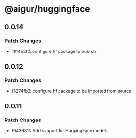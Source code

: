# @aigur/huggingface

## 0.0.14

### Patch Changes

- 1614b2f0: configure hf package to publish

## 0.0.12

### Patch Changes

- f6274fb3: configure hf package to be imported from source

## 0.0.11

### Patch Changes

- 91436811: Add support for HuggingFace models
